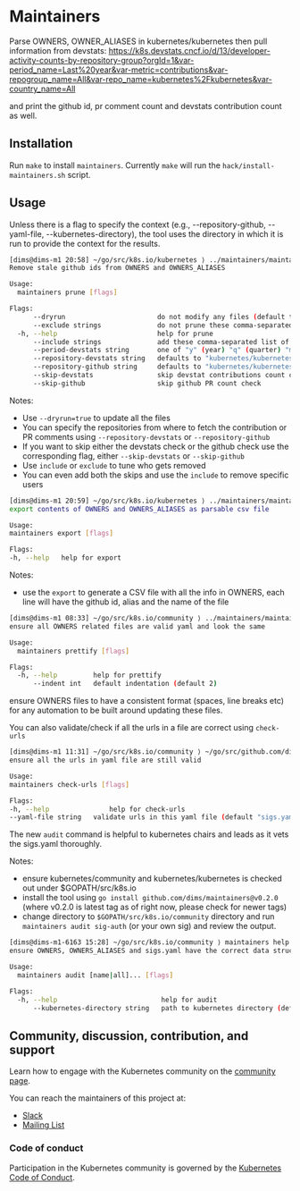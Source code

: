 # Maintainers

Parse OWNERS, OWNER_ALIASES in kubernetes/kubernetes then pull information from devstats:
https://k8s.devstats.cncf.io/d/13/developer-activity-counts-by-repository-group?orgId=1&var-period_name=Last%20year&var-metric=contributions&var-repogroup_name=All&var-repo_name=kubernetes%2Fkubernetes&var-country_name=All

and print the github id, pr comment count and devstats contribution count as well.

## Installation

Run `make` to install `maintainers`. Currently `make` will run the `hack/install-maintainers.sh` script.

## Usage

Unless there is a flag to specify the context (e.g., --repository-github, --yaml-file,
--kubernetes-directory), the tool uses the directory in which it is run to provide the context
for the results. 

```bash
[dims@dims-m1 20:58] ~/go/src/k8s.io/kubernetes ⟩ ../maintainers/maintainers help prune
Remove stale github ids from OWNERS and OWNERS_ALIASES

Usage:
  maintainers prune [flags]

Flags:
      --dryrun                       do not modify any files (default true)
      --exclude strings              do not prune these comma-separated list of users from OWNERS
  -h, --help                         help for prune
      --include strings              add these comma-separated list of users to prune from OWNERS
      --period-devstats string       one of "y" (year) "q" (quarter) "m" (month)  (default "y")
      --repository-devstats string   defaults to "kubernetes/kubernetes" repository (default "kubernetes/kubernetes")
      --repository-github string     defaults to "kubernetes/kubernetes" repository (default "kubernetes/kubernetes")
      --skip-devstats                skip devstat contributions count check
      --skip-github                  skip github PR count check
```

Notes:
- Use `--dryrun=true` to update all the files
- You can specify the repositories from where to fetch the contribution or PR
  comments using `--repository-devstats` or `--repository-github`
- If you want to skip either the devstats check or the github check use the corresponding flag, either
  `--skip-devstats` or `--skip-github`
- Use `include` or `exclude` to tune who gets removed
- You can even add both the skips and use the `include` to remove specific users

```bash
[dims@dims-m1 20:59] ~/go/src/k8s.io/kubernetes ⟩ ../maintainers/maintainers help export
export contents of OWNERS and OWNERS_ALIASES as parsable csv file

Usage:
maintainers export [flags]

Flags:
-h, --help   help for export
```

Notes:
- use the `export` to generate a CSV file with all the info in OWNERS, each line will
  have the github id, alias and the name of the file

```bash
[dims@dims-m1 08:33] ~/go/src/k8s.io/community ⟩ ../maintainers/maintainers help prettify
ensure all OWNERS related files are valid yaml and look the same

Usage:
  maintainers prettify [flags]

Flags:
  -h, --help         help for prettify
      --indent int   default indentation (default 2)
```

ensure OWNERS files to have a consistent format (spaces, line breaks etc) for any automation to be built around
updating these files.

You can also validate/check if all the urls in a file are correct using `check-urls`
```bash
[dims@dims-m1 11:31] ~/go/src/k8s.io/community ⟩ ~/go/src/github.com/dims/maintainers/maintainers help check-urls
ensure all the urls in yaml file are still valid

Usage:
maintainers check-urls [flags]

Flags:
-h, --help               help for check-urls
--yaml-file string   validate urls in this yaml file (default "sigs.yaml")
```

The new `audit` command is helpful to kubernetes chairs and leads as it vets the sigs.yaml thoroughly.

Notes:
- ensure kubernetes/community and kubernetes/kubernetes is checked out under $GOPATH/src/k8s.io
- install the tool using `go install github.com/dims/maintainers@v0.2.0` (where v0.2.0 is latest tag as of right now, please check for newer tags)
- change directory to `$GOPATH/src/k8s.io/community` directory and run `maintainers audit sig-auth` (or your own sig) and review the output.

```bash
[dims@dims-m1-6163 15:28] ~/go/src/k8s.io/community ⟩ maintainers help audit
ensure OWNERS, OWNERS_ALIASES and sigs.yaml have the correct data structure

Usage:
  maintainers audit [name|all]... [flags]

Flags:
  -h, --help                          help for audit
      --kubernetes-directory string   path to kubernetes directory (default "/Users/dims/go/src/k8s.io/kubernetes")
```

## Community, discussion, contribution, and support

Learn how to engage with the Kubernetes community on the [community page](http://kubernetes.io/community/).

You can reach the maintainers of this project at:

- [Slack](http://slack.k8s.io/)
- [Mailing List](https://groups.google.com/forum/#!forum/kubernetes-dev)

### Code of conduct

Participation in the Kubernetes community is governed by the [Kubernetes Code of Conduct](code-of-conduct.md).

[owners]: https://git.k8s.io/community/contributors/guide/owners.md
[Creative Commons 4.0]: https://git.k8s.io/website/LICENSE
